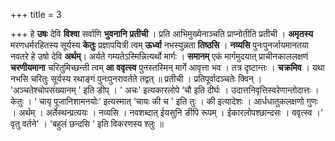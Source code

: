 +++
title = 3

+++
हे **उषः** देवि **विश्वा** सर्वाणि **भुवनानि** **प्रतीची** । प्रति आभिमुख्येनाञ्चति प्राप्नोतीति प्रतीची । **अमृतस्य** मरणधर्मरहितस्य सूर्यस्य **केतुः** प्रज्ञापयित्री त्वम् **ऊर्ध्वा** नभस्युन्नता **तिष्ठसि** । **नव्यसि** पुनःपुनर्जायमानतया नवतरे हे उषो देवि **अर्थम्**। अर्यते गम्यतेऽस्मिन्नित्यर्थो मार्गः । **समानम्** एकं मार्गमुदयात् प्राचीनकाललक्षणं **चरणीयमाना** चरितुमिच्छन्ती त्वम् **आ** **ववृत्स्व** पुनस्तस्मिन् मार्गे आवृत्ता भव । तत्र दृष्टान्तः । **चक्रमिव** । यथा नभसि चरितुः सूर्यस्य रथाङ्गं पुनःपुनरावर्तते तद्वत् ॥ प्रतीची । प्रतिपूर्वादञ्चतेः क्विन् । 'अञ्चतेश्चोपसंख्यानम् ' इति ङीप् । ' अचः' इत्यकारलोपे ‘चौ  इति दीर्घः । उदात्तनिवृत्तिस्वरेणान्तोदात्तः । केतुः ।  ‘ चायृ पूजानिशामनयोः' इत्यस्मात् ‘चायः की  च ' इति तुः । की इत्यादेशः । आर्धधातुकलक्षणो गुणः । अर्थम् । अर्तेस्थन्प्रत्ययः । नव्यसि । नवशब्दात् ईयसुनि ङीपि रूपम् । ईकारलोपश्छान्दसः । ववृत्स्व ।' वृतु वर्तने' । 'बहुलं छन्दसि ' इति विकरणस्य श्लुः ॥